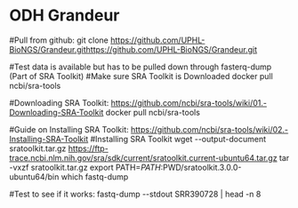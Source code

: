 # ODH Grandeur

#Pull from github: 
git clone https://github.com/UPHL-BioNGS/Grandeur.githttps://github.com/UPHL-BioNGS/Grandeur.git

#Test data is available but has to be pulled down through fasterq-dump (Part of SRA Toolkit)
#Make sure SRA Toolkit is Downloaded
docker pull ncbi/sra-tools 

#Downloading SRA Toolkit: https://github.com/ncbi/sra-tools/wiki/01.-Downloading-SRA-Toolkit
docker pull ncbi/sra-tools

#Guide on Installing SRA Toolkit: https://github.com/ncbi/sra-tools/wiki/02.-Installing-SRA-Toolkit
#Installing SRA Toolkit
wget --output-document sratoolkit.tar.gz https://ftp-trace.ncbi.nlm.nih.gov/sra/sdk/current/sratoolkit.current-ubuntu64.tar.gz
tar -vxzf sratoolkit.tar.gz
export PATH=$PATH:$PWD/sratoolkit.3.0.0-ubuntu64/bin
which fastq-dump

#Test to see if it works: 
fastq-dump --stdout SRR390728 | head -n 8
